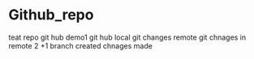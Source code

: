 # Github_repo
teat repo
git hub demo1
git hub local
git changes remote
git chnages in remote 2 +1
branch created 
chnages made